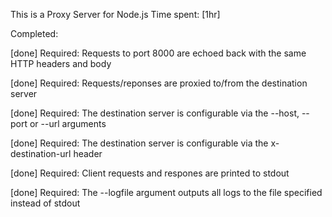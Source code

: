 This is a Proxy Server for Node.js
Time spent: [1hr]

Completed:

[done] Required: Requests to port 8000 are echoed back with the same HTTP headers and body

[done] Required: Requests/reponses are proxied to/from the destination server

[done] Required: The destination server is configurable via the --host, --port or --url arguments

[done] Required: The destination server is configurable via the x-destination-url header

[done] Required: Client requests and respones are printed to stdout

[done] Required: The --logfile argument outputs all logs to the file specified instead of stdout
